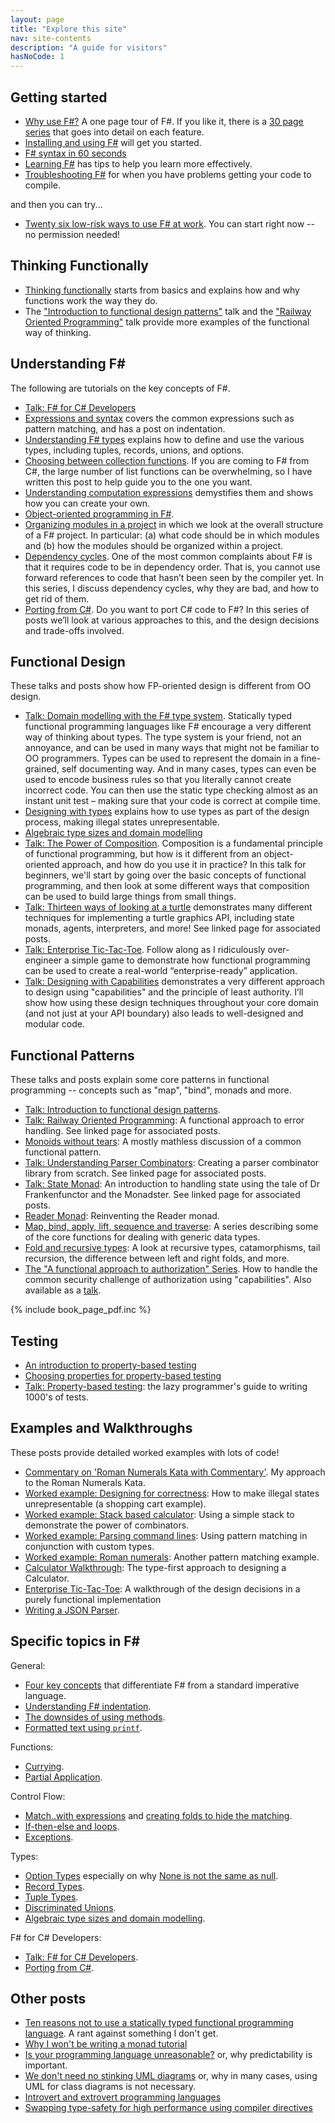 ```yaml
---
layout: page
title: "Explore this site"
nav: site-contents
description: "A guide for visitors"
hasNoCode: 1
---
```



## Getting started

* [Why use F#?](/why-use-fsharp/) A one page tour of F#. If you like it, there is a [30 page series](/series/why-use-fsharp.html) that goes into detail on each feature.
* [Installing and using F#](/installing-and-using/) will get you started.
* [F# syntax in 60 seconds](/posts/fsharp-in-60-seconds/) 
* [Learning F#](/learning-fsharp/) has tips to help you learn more effectively. 
* [Troubleshooting F#](/troubleshooting-fsharp/) for when you have problems getting your code to compile.

and then you can try...

* [Twenty six low-risk ways to use F# at work](/posts/low-risk-ways-to-use-fsharp-at-work/). You can start right now -- no permission needed!

## Thinking Functionally

* [Thinking functionally](/series/thinking-functionally.html) starts from basics and explains how and why functions work the way they do.
* The ["Introduction to functional design patterns"](/fppatterns/) talk and the ["Railway Oriented Programming"](/rop/) talk provide more examples of the functional way of thinking.

## Understanding F# ##

The following are tutorials on the key concepts of F#. 

* [Talk: F# for C# Developers](/csharp/)
* [Expressions and syntax](/series/expressions-and-syntax.html) covers the common expressions such as pattern matching, and has a post on indentation.
* [Understanding F# types](/series/understanding-fsharp-types.html) explains how to define and use the various types, including tuples, records, unions, and options.
* [Choosing between collection functions](/posts/list-module-functions/). If you are coming to F# from C#, the large number of list functions can be overwhelming, so I have written this post to help guide you to the one you want.
* [Understanding computation expressions](/series/computation-expressions.html) demystifies them and shows how you can create your own.
* [Object-oriented programming in F#](/series/object-oriented-programming-in-fsharp.html).
* [Organizing modules in a project](/posts/recipe-part3/)  in which we look at the overall structure of a F# project. In particular: (a) what code should be in which modules and (b) how the modules should be organized within a project.
* [Dependency cycles](/series/dependency-cycles.html). One of the most common complaints about F# is that it requires code to be in dependency order. That is, you cannot use forward references to code that hasn’t been seen by the compiler yet. In this series, I discuss dependency cycles, why they are bad, and how to get rid of them.     
* [Porting from C#](/series/porting-from-csharp.html). Do you want to port C# code to F#? In this series of posts we’ll look at various approaches to this, and the design decisions and trade-offs involved.     

## Functional Design 

These talks and posts show how FP-oriented design is different from OO design.

* [Talk: Domain modelling with the F# type system](/ddd/). Statically typed functional programming languages like F# encourage a very different way of thinking about types. The type system is your friend, not an annoyance, and can be used in many ways that might not be familiar to OO programmers. 
Types can be used to represent the domain in a fine-grained, self documenting way. And in many cases, types can even be used to encode business rules so that you literally cannot create incorrect code. You can then use the static type checking almost as an instant unit test – making sure that your code is correct at compile time. 
* [Designing with types](/series/designing-with-types.html) explains how to use types as part of the design process, making illegal states unrepresentable.
* [Algebraic type sizes and domain modelling](/posts/type-size-and-design/)
* [Talk: The Power of Composition](/composition/). Composition is a fundamental principle of functional programming, but how is it different from an object-oriented approach, and how do you use it in practice? In this talk for beginners, we'll start by going over the basic concepts of functional programming, and then look at some different ways that composition can be used to build large things from small things.
* [Talk: Thirteen ways of looking at a turtle](/turtle/) demonstrates many different techniques for implementing a turtle graphics API, including state monads, agents, interpreters, and more! See linked page for associated posts.
* [Talk: Enterprise Tic-Tac-Toe](/ettt/). Follow along as I ridiculously over-engineer a simple game to demonstrate how functional programming can be used to create a real-world “enterprise-ready” application.  
* [Talk: Designing with Capabilities](/cap/) demonstrates a very different approach to design using "capabilities" and the principle of least authority. I’ll show how using these design techniques throughout your core domain (and not just at your API boundary) also leads to well-designed and modular code. 

## Functional Patterns

These talks and posts explain some core patterns in functional programming -- concepts such as "map", "bind", monads and more.

* [Talk: Introduction to functional design patterns](/fppatterns/).
* [Talk: Railway Oriented Programming](/rop/): A functional approach to error handling. See linked page for associated posts.
* [Monoids without tears](/posts/monoids-without-tears/): A mostly mathless discussion of a common functional pattern.
* [Talk: Understanding Parser Combinators](/parser/): Creating a parser combinator library from scratch. See linked page for associated posts.
* [Talk: State Monad](/monadster/): An introduction to handling state using the tale of Dr Frankenfunctor and the Monadster.   See linked page for associated posts.
* [Reader Monad](/posts/elevated-world-6/): Reinventing the Reader monad.
* [Map, bind, apply, lift, sequence and traverse](/series/map-and-bind-and-apply-oh-my.html): A series describing some of the core functions for dealing with generic data types. 
* [Fold and recursive types](/series/recursive-types-and-folds.html): A look at recursive types, catamorphisms, tail recursion, the difference between left and right folds, and more.
* [The "A functional approach to authorization" Series](/series/a-functional-approach-to-authorization.html). How to handle the common security challenge of authorization using "capabilities". Also available as a [talk](/cap/).

{% include book_page_pdf.inc %}

## Testing

* [An introduction to property-based testing](/posts/property-based-testing/)
* [Choosing properties for property-based testing](/posts/property-based-testing-2/)
* [Talk: Property-based testing](/pbt/): the lazy programmer's guide to writing 1000's of tests.

## Examples and Walkthroughs

These posts provide detailed worked examples with lots of code!

* [Commentary on 'Roman Numerals Kata with Commentary'](/posts/roman-numeral-kata/). My approach to the Roman Numerals Kata.
* [Worked example: Designing for correctness](/posts/designing-for-correctness/): How to make illegal states unrepresentable (a shopping cart example).
* [Worked example: Stack based calculator](/posts/stack-based-calculator/): Using a simple stack to demonstrate the power of combinators.
* [Worked example: Parsing command lines](/posts/pattern-matching-command-line/): Using pattern matching in conjunction with custom types.
* [Worked example: Roman numerals](/posts/roman-numerals/): Another pattern matching example.
* [Calculator Walkthrough](/posts/calculator-design/): The type-first approach to designing a Calculator.
* [Enterprise Tic-Tac-Toe](/posts/enterprise-tic-tac-toe/): A walkthrough of the design decisions in a purely functional implementation
* [Writing a JSON Parser](/posts/understanding-parser-combinators-4/).

## Specific topics in F# ##

General:

* [Four key concepts](/posts/key-concepts/) that differentiate F# from a standard imperative language.
* [Understanding F# indentation](/posts/fsharp-syntax/).
* [The downsides of using methods](/posts/type-extensions/#downsides-of-methods).
* [Formatted text using `printf`](/posts/printf/).

Functions:

* [Currying](/posts/currying/).
* [Partial Application](/posts/partial-application/).
  
Control Flow: 

* [Match..with expressions](/posts/match-expression/) and [creating folds to hide the matching](/posts/match-expression/#folds).
* [If-then-else and loops](/posts/control-flow-expressions/).
* [Exceptions](/posts/exceptions/). 

Types: 

* [Option Types](/posts/the-option-type/) especially on why [None is not the same as null](/posts/the-option-type/#option-is-not-null).
* [Record Types](/posts/records/).
* [Tuple Types](/posts/tuples/).
* [Discriminated Unions](/posts/discriminated-unions/).
* [Algebraic type sizes and domain modelling](/posts/type-size-and-design/).

F# for C# Developers:

* [Talk: F# for C# Developers](/csharp/).
* [Porting from C#](/series/porting-from-csharp.html).

## Other posts

* [Ten reasons not to use a statically typed functional programming language](/posts/ten-reasons-not-to-use-a-functional-programming-language/). A rant against something I don't get.
* [Why I won't be writing a monad tutorial](/posts/why-i-wont-be-writing-a-monad-tutorial/)
* [Is your programming language unreasonable?](/posts/is-your-language-unreasonable/) or, why predictability is important.
* [We don't need no stinking UML diagrams](/posts/no-uml-diagrams/) or, why in many cases, using UML for class diagrams is not necessary.
* [Introvert and extrovert programming languages](/posts/introvert-vs-extrovert/)
* [Swapping type-safety for high performance using compiler directives](/posts/typesafe-performance-with-compiler-directives/)





